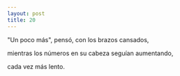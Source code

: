```yaml
---
layout: post
title: 20
---
```


"Un poco más", pensó, con los brazos cansados,

mientras los números en su cabeza seguían aumentando,

cada vez más lento.
